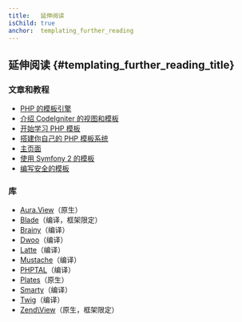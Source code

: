 ```yaml
---
title:   延伸阅读
isChild: true
anchor:  templating_further_reading
---
```


## 延伸阅读 {#templating_further_reading_title}

### 文章和教程

* [PHP 的模板引擎](http://fabien.potencier.org/article/34/templating-engines-in-php)
* [介绍 CodeIgniter 的视图和模板](http://code.tutsplus.com/tutorials/an-introduction-to-views-templating-in-codeigniter--net-25648)
* [开始学习 PHP 模板](http://www.smashingmagazine.com/2011/10/17/getting-started-with-php-templating/)
* [搭建你自己的 PHP 模板系统](http://code.tutsplus.com/tutorials/roll-your-own-templating-system-in-php--net-16596)
* [主页面](https://laracasts.com/series/laravel-from-scratch/episodes/7)
* [使用 Symfony 2 的模板](http://code.tutsplus.com/tutorials/working-with-templates-in-symfony-2--cms-21172)
* [编写安全的模板](https://github.com/box/brainy/wiki/Writing-Safe-Templates)

### 库

* [Aura.View](https://github.com/auraphp/Aura.View)（原生）
* [Blade](http://laravel.com/docs/blade)（编译，框架限定）
* [Brainy](https://github.com/box/brainy)（编译）
* [Dwoo](http://dwoo.org/)（编译）
* [Latte](https://github.com/nette/latte)（编译）
* [Mustache](https://github.com/bobthecow/mustache.php)（编译）
* [PHPTAL](http://phptal.org/)（编译）
* [Plates](http://platesphp.com/)（原生）
* [Smarty](http://www.smarty.net/)（编译）
* [Twig](http://twig.sensiolabs.org/)（编译）
* [Zend\View](http://framework.zend.com/manual/2.3/en/modules/zend.view.quick-start.html)（原生，框架限定）
